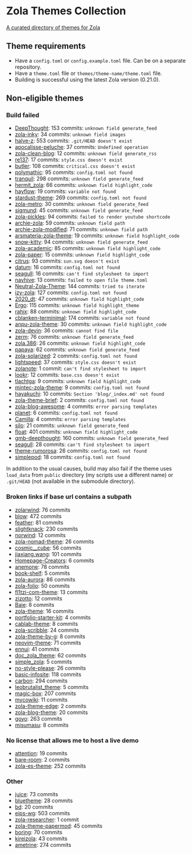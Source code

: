 # Zola Themes Collection

[A curated directory of themes for Zola](https://salif.github.io/zola-themes-collection/)

## Theme requirements

- Have a `config.toml` or `config.example.toml` file. Can be on a separate repository.
- Have a `theme.toml` file or `themes/theme-name/theme.toml` file.
- Building is successful using the latest Zola version (0.21.0).

## Non-eligible themes

### Build failed

- [DeepThought](https://github.com/RatanShreshtha/DeepThought): 153 commits: `unknown field generate_feed`
- [zola-inky](https://github.com/jimmyff/zola-inky): 34 commits: `unknown field images`
- [halve-z](https://github.com/charlesrocket/halve-z): 553 commits: `.git/HEAD doesn't exist`
- [apocalisse-peluche](https://github.com/lanzani/apocalisse-peluche): 37 commits: `Undefined operation`
- [zola-clean-blog](https://github.com/dave-tucker/zola-clean-blog): 12 commits: `unknown field generate_rss`
- [re137](https://github.com/tinikov/zola-theme-re137): 17 commits: `style.css doesn't exist`
- [butler](https://github.com/shalzz/butler): 108 commits: `critical.css doesn't exist`
- [polymathic](https://github.com/anvlkv/polymathic): 95 commits: `config.toml not found`
- [tranquil](https://github.com/TeaDrinkingProgrammer/tranquil): 298 commits: `unknown field generate_feed`
- [hermit_zola](https://github.com/VersBinarii/hermit_zola): 66 commits: `unknown field highlight_code`
- [hayflow](https://github.com/aaw3/hayflow): 19 commits: `variable not found`
- [stardust-theme](https://github.com/UWCS/stardust-theme): 269 commits: `config.toml not found`
- [zola-metro](https://github.com/RedstoneParadox/zola-metro): 30 commits: `unknown field generate_feed`
- [sigmund](https://github.com/videah/sigmund): 45 commits: `unknown field generate_feed`
- [zola-pickles](https://github.com/lukehsiao/zola-pickles): 94 commits: `failed to render youtube shortcode`
- [archie-zola](https://github.com/XXXMrG/archie-zola): 59 commits: `unknown field path`
- [archie-zola-modified](https://codeberg.org/akselmo/archie-zola-modified): 71 commits: `unknown field path`
- [arsmateria-zola-theme](https://github.com/mboleary/arsmateria-zola-theme): 19 commits: `unknown field highlight_code`
- [snow-kitty](https://codeberg.org/SnowCode/snow-kitty): 94 commits: `unknown field generate_feed`
- [zola-academic](https://github.com/zola-academic/zola-academic): 85 commits: `unknown field highlight_code`
- [zola-paper](https://github.com/schoenenberg/zola-paper): 15 commits: `unknown field highlight_code`
- [citrus](https://github.com/tatumroaquin/citrus): 93 commits: `sun.svg doesn't exist`
- [datum](https://github.com/davidmreed/datum): 16 commits: `config.toml not found`
- [seagull](https://git.lacontrevoie.fr/HugoTrentesaux/seagull): 16 commits: `can't find stylesheet to import`
- [navhive](https://github.com/idevsig/navhive): 13 commits: `failed to open file theme.toml`
- [Neutral-Zola-Theme](https://github.com/gfauredev/Neutral-Zola-Theme): 144 commits: `tried to iterate`
- [izy-zola](https://github.com/VV0JC13CH/izy-zola): 127 commits: `config.toml not found`
- [2020_dt](https://github.com/0xSbock/2020_dt): 47 commits: `unknown field highlight_code`
- [Ergo](https://github.com/insipx/Ergo): 115 commits: `unknown field highlight_theme`
- [rahix](https://github.com/Rahix/blog-theme): 88 commits: `unknown field highlight_code`
- [cblanken-terminimal](https://github.com/cblanken/zola-theme-terminimal): 174 commits:  `variable not found`
- [anpu-zola-theme](https://github.com/zbrox/anpu-zola-theme): 30 commits: `unknown field highlight_code`
- [zola-devin](https://github.com/seankearney/zola-devin): 36 commits: `cannot find file`
- [zerm](https://github.com/ejmg/zerm): 76 commits: `unknown field generate_feed`
- [zola.386](https://github.com/lopes/zola.386): 26 commits: `unknown field highlight_code`
- [papaya](https://github.com/justint/papaya): 62 commits: `unknown field generate_feed`
- [zola-solarized](https://github.com/komputerwiz/zola-solarized): 2 commits: `config.toml not found`
- [lightspeed](https://github.com/carpetscheme/lightspeed): 37 commits: `style.css doesn't exist`
- [zolanote](https://github.com/ghventix/zolanote): 1 commit: `can't find stylesheet to import`
- [lookr](https://github.com/m0ddr/lookr): 12 commits: `base.css doesn't exist`
- [tlachtga](https://github.com/puppy-witch/tlachtga-theme): 9 commits: `unknown field highlight_code`
- [mintec-zola-theme](https://github.com/Coffeeri/mintec-zola-theme): 9 commits: `config.toml not found`
- [hayakuchi](https://github.com/deepcodesoln/hayakuchi): 10 commits: `Section 'blog/_index.md' not found`
- [zola-theme-brief](https://github.com/w4ngzhen/zola-theme-brief): 2 commits: `config.toml not found`
- [zola-blog-awesome](https://github.com/andwati/zola-blog-awesome): 4 commits: `error parsing templates`
- [planet](https://github.com/higuoxing/planet): 6 commits: `config.toml not found`
- [Camilla](https://codeberg.org/PanSi21/Camilla): 4 commits: `error parsing templates`
- [silo](https://github.com/joewe/silo): 21 commits: `unknown field generate_feed`
- [float](https://gitlab.com/float-theme/float): 401 commits: `unknown field highlight_code`
- [gmb-deepthought](https://gitlab.com/gmb/gmb.dev-deepthought): 160 commits: `unknown field generate_feed`
- [seagull](https://git.lacontrevoie.fr/HugoTrentesaux/seagull): 28 commits: `can't find stylesheet to import`
- [theme-rumorosa](https://gitlab.com/e5716/blog/theme-rumorosa): 26 commits: `config.toml not found`
- [simplepod](https://github.com/cbrake/simplepod): 18 commits: `config.toml not found`

In addition to the usual causes, build may also fail if the theme uses `load_data` from `public` directory (my scripts use a different name) or `.git/HEAD` (not available in the submodule directory).

### Broken links if base url contains a subpath

- [zolarwind](https://github.com/thomasweitzel/zolarwind): 76 commits
- [blow](https://github.com/tchartron/blow): 472 commits
- [feather](https://github.com/piedoom/feather): 81 commits
- [slightknack](https://github.com/slightknack/slightknack.dev): 230 commits
- [norwind](https://github.com/nobodygx/norwind): 12 commits
- [zola-nomad-theme](https://github.com/nomad-dev-writer/zola-nomad-theme): 26 commits
- [cosmic__cube](https://github.com/ccarral/cosmic__cube): 56 commits
- [jiaxiang.wang](https://github.com/iWangJiaxiang/zola-theme-jiaxiang.wang): 101 commits
- [Homepage-Creators](https://github.com/iWangJiaxiang/Homepage-Creators): 6 commits
- [anemone](https://github.com/Speyll/anemone): 78 commits
- [book-shelf](https://github.com/anccnuer/book-shelf): 5 commits
- [zola-aurora](https://github.com/vimpostor/zola-aurora): 86 commits
- [zola-folio](https://github.com/evjrob/zola-folio): 50 commits
- [fl1tzi-com-theme](https://codeberg.org/Fl1tzi/fl1tzi-com-theme): 13 commits
- [zizotto](https://github.com/xihn/zizotto): 12 commits
- [Baie](https://github.com/Wtoll/Baie): 8 commits
- [zola-theme](https://github.com/rutrum/zola-theme): 16 commits
- [portfolio-starter-kit](https://github.com/roblesch/portfolio-starter-kit): 4 commits
- [cablab-theme](https://codeberg.org/cablab/cablab-theme): 8 commits
- [zola-scribble](https://github.com/jzbor/zola-scribble): 24 commits
- [zola-theme-by-g](https://github.com/akshithg/zola-theme-by-g): 8 commits
- [neovim-theme](https://github.com/Super-Botman/neovim-theme): 71 commits
- [ennui](https://codeberg.org/leana8959/ennui): 41 commits
- [doc_zola_theme](https://github.com/ProPixelizer/doc_zola_theme): 62 commits
- [simple_zola](https://codeberg.org/murtezayesil/simple_zola): 5 commits
- [no-style-please](https://github.com/atgumx/no-style-please): 26 commits
- [basic-infosite](https://codeberg.org/lukaskluge/basic-infosite): 118 commits
- [carbon](https://github.com/nik-rev/carbon): 294 commits
- [leobrutalist_theme](https://github.com/leonardoCorti/leobrutalist_theme): 5 commits
- [magic-box](https://codeberg.org/dulvui/magic-box): 207 commits
- [mycowiki](https://codeberg.org/fungal/mycowiki): 11 commits
- [zola-theme-edge](https://github.com/sesav/zola-theme-edge): 2 commits
- [zola-blog-theme](https://codeberg.org/ebn/zola-blog-theme): 20 commits
- [goyo](https://github.com/hahwul/goyo): 263 commits
- [misumasu](https://gitlab.com/misumasu/zola-theme-misumasu): 8 commits

### No license that allows me to host a live demo

- [attention](https://github.com/tongyul/attention-theme-zola): 19 commits
- [bare-room](https://github.com/ghrrlp/bare-room): 2 commits
- [zola-es-theme](https://github.com/scouten/zola-es-theme): 252 commits

### Other

- [juice](https://github.com/huhu/juice): 73 commits
- [bluetheme](https://github.com/bluerobotics/bluetheme): 28 commits
- [bd](https://github.com/flabbergastedbd/bd): 20 commits
- [eips-wg](https://github.com/bluerobotics/bluetheme): 503 commits
- [zola-researcher](https://github.com/lukehsiao/zola-researcher): 1 commit
- [zola-theme-papermod](https://github.com/cydave/zola-theme-papermod): 45 commits
- [boring](https://github.com/clflushopt/boring): 70 commits
- [kireizola](https://codeberg.org/pitbuster/kireizola): 43 commits
- [ametrine](https://codeberg.org/daudix/ametrine): 274 commits
